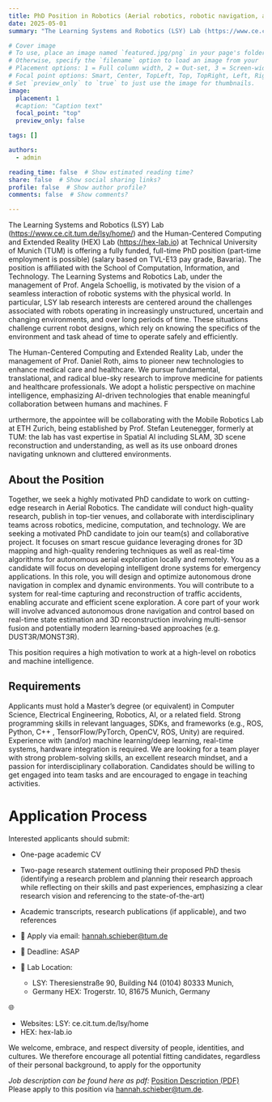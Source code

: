 ```yaml
---
title: PhD Position in Robotics (Aerial robotics, robotic navigation, and path planning)
date: 2025-05-01
summary: "The Learning Systems and Robotics (LSY) Lab (https://www.ce.cit.tum.de/lsy/home/) and the Human-Centered Computing and Extended Reality (HEX) Lab (https://hex-lab.io) at Technical University of Munich (TUM) is offering a fully funded, full-time PhD position (part-time employment is possible) (salary based on TVL-E13 pay grade, Bavaria). [Position Description (PDF)](https://github.com/roth-hex-lab/roth-hex-lab.github.io/raw/master/content/open_position/PhDPositionAerialDrone.pdf) "

# Cover image
# To use, place an image named `featured.jpg/png` in your page's folder.
# Otherwise, specify the `filename` option to load an image from your `assets/media/` folder.
# Placement options: 1 = Full column width, 2 = Out-set, 3 = Screen-width
# Focal point options: Smart, Center, TopLeft, Top, TopRight, Left, Right, BottomLeft, Bottom, BottomRight
# Set `preview_only` to `true` to just use the image for thumbnails.
image:
  placement: 1
  #caption: "Caption text"
  focal_point: "top"
  preview_only: false

tags: []

authors:
  - admin

reading_time: false  # Show estimated reading time?
share: false  # Show social sharing links?
profile: false  # Show author profile?
comments: false  # Show comments?

---
```


The Learning Systems and Robotics (LSY) Lab (https://www.ce.cit.tum.de/lsy/home/) and the Human-Centered Computing and Extended Reality (HEX) Lab (https://hex-lab.io) at Technical University of Munich (TUM) is offering a fully funded, full-time PhD position (part-time employment is possible) (salary based on TVL-E13 pay grade, Bavaria). 
The position is affiliated with the School of Computation, Information, and Technology. The Learning Systems and Robotics Lab, under the management of Prof. Angela Schoellig, is motivated by the vision of a seamless interaction of robotic systems with the physical world.
In particular, LSY lab research interests are centered around the challenges associated with robots operating in increasingly unstructured, uncertain and changing environments, and over long periods of time. These situations challenge current robot designs, which rely on knowing the specifics of the environment and task ahead of time to operate safely and efficiently. 

The Human-Centered Computing and Extended Reality Lab, under the management of Prof. Daniel Roth, aims to pioneer new technologies to enhance medical care and healthcare. 
We pursue fundamental, translational, and radical blue-sky research to improve medicine for patients and healthcare professionals. We adopt a holistic perspective on machine intelligence, emphasizing AI-driven technologies that enable meaningful collaboration between humans and machines. F

urthermore, the appointee will be collaborating with the Mobile Robotics Lab at ETH Zurich, being established by Prof. Stefan Leutenegger, formerly at TUM: the lab has vast expertise in Spatial AI including SLAM, 3D scene reconstruction and understanding, as well as its use onboard drones navigating unknown and cluttered environments. 

## About the Position 
Together, we seek a highly motivated PhD candidate to work on cutting-edge research in Aerial Robotics. The candidate will conduct high-quality research, publish in top-tier venues, and collaborate with interdisciplinary teams across robotics, medicine, computation, and technology. 
We are seeking a motivated PhD candidate to join our team(s) and collaborative project. 
It focuses on smart rescue guidance leveraging drones for 3D mapping and high-quality rendering techniques as well as real-time algorithms for autonomous aerial exploration locally and remotely. 
You as a candidate will focus on developing intelligent drone systems for emergency applications. In this role, you will design and optimize autonomous drone navigation in complex and dynamic environments. 
You will contribute to a system for real-time capturing and reconstruction of traffic accidents, enabling accurate and efficient scene exploration. 
A core part of your work will involve advanced autonomous drone navigation and control based on real-time state estimation and 3D reconstruction involving multi-sensor fusion and potentially modern learning-based approaches (e.g. DUST3R/MONST3R). 

This position requires a high motivation to work at a high-level on robotics and machine intelligence. 

## Requirements 
Applicants must hold a Master’s degree (or equivalent) in Computer Science, Electrical Engineering, Robotics, AI, or a related field. 
Strong programming skills in relevant languages, SDKs, and frameworks (e.g., ROS, Python, C++ , TensorFlow/PyTorch, OpenCV, ROS, Unity) are required. Experience with (and/or) machine learning/deep learning, real-time systems, hardware integration is required. 
We are looking for a team player with strong problem-solving skills, an excellent research mindset, and a passion for interdisciplinary collaboration. Candidates should be willing to get engaged into team tasks and are encouraged to engage in teaching activities. 

# Application Process 
Interested applicants should submit: 
- One-page academic CV 
- Two-page research statement outlining their proposed PhD thesis (identifying a research problem and planning their research approach while reflecting on their skills and past experiences, emphasizing a clear research vision and referencing to the state-of-the-art) 
- Academic transcripts, research publications (if applicable), and two references 

- 📩 Apply via email: hannah.schieber@tum.de 
- 📅 Deadline: ASAP 
- 📍 Lab Location: 
    - LSY: Theresienstraße 90, Building N4 (0104) 80333 Munich, 
    - Germany HEX: Trogerstr. 10, 81675 Munich, Germany 

🌐 
- Websites: LSY: ce.cit.tum.de/lsy/home 
- HEX: hex-lab.io 

We welcome, embrace, and respect diversity of people, identities, and cultures. We therefore encourage all potential fitting candidates, regardless of their personal background, to apply for the opportunity

*Job description can be found here as pdf:* [Position Description (PDF)](https://github.com/roth-hex-lab/roth-hex-lab.github.io/raw/master/content/open_position/PhDPositionAerialDrone.pdf)   
Please apply to this position via hannah.schieber@tum.de.
